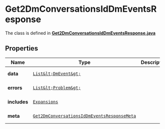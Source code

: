 

# Get2DmConversationsIdDmEventsResponse

The class is defined in **[Get2DmConversationsIdDmEventsResponse.java](../../src/main/java/example/micronaut/model/Get2DmConversationsIdDmEventsResponse.java)**

## Properties

Name | Type | Description | Notes
------------ | ------------- | ------------- | -------------
**data** | [`List&lt;DmEvent&gt;`](DmEvent.md) |  |  [optional property]
**errors** | [`List&lt;Problem&gt;`](Problem.md) |  |  [optional property]
**includes** | [`Expansions`](Expansions.md) |  |  [optional property]
**meta** | [`Get2DmConversationsIdDmEventsResponseMeta`](Get2DmConversationsIdDmEventsResponseMeta.md) |  |  [optional property]







